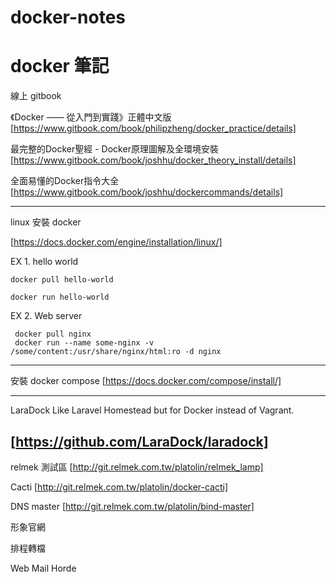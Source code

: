 # docker-notes
docker 筆記
===============
線上 gitbook 

《Docker —— 從入門到實踐­》正體中文版
[https://www.gitbook.com/book/philipzheng/docker_practice/details]

最完整的Docker聖經 - Docker原理圖解及全環境安裝
[https://www.gitbook.com/book/joshhu/docker_theory_install/details]

全面易懂的Docker指令大全
[https://www.gitbook.com/book/joshhu/dockercommands/details]


----------------
linux 安裝 docker 

[https://docs.docker.com/engine/installation/linux/]

EX 1. hello world
```
docker pull hello-world

docker run hello-world

```
EX 2. Web server
```
 docker pull nginx
 docker run --name some-nginx -v /some/content:/usr/share/nginx/html:ro -d nginx
```
----------------
安裝 docker compose 
[https://docs.docker.com/compose/install/]

---------------
LaraDock
Like Laravel Homestead but for Docker instead of Vagrant.

[https://github.com/LaraDock/laradock]
---------------

relmek 測試區
[http://git.relmek.com.tw/platolin/relmek_lamp]

Cacti
[http://git.relmek.com.tw/platolin/docker-cacti]

DNS master 
[http://git.relmek.com.tw/platolin/bind-master]

形象官網

排程轉檔

Web Mail Horde

